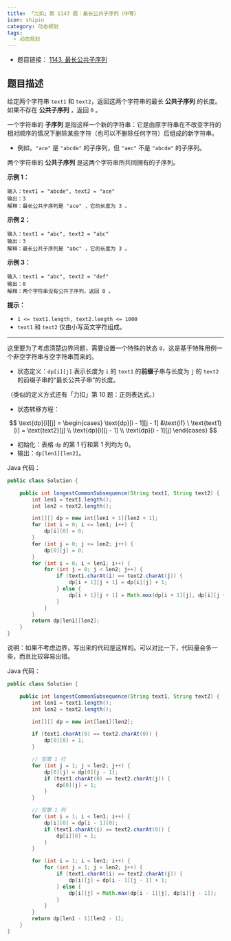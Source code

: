 ```yaml
---
title: 「力扣」第 1143 题：最长公共子序列（中等）
icon: shipin
category: 动态规划
tags:
  - 动态规划
---
```


+ 题目链接： [1143. 最长公共子序列](https://leetcode-cn.com/problems/longest-common-subsequence/)

## 题目描述

给定两个字符串 `text1` 和 `text2`，返回这两个字符串的最长 **公共子序列** 的长度。如果不存在 **公共子序列** ，返回 `0` 。

一个字符串的 **子序列** 是指这样一个新的字符串：它是由原字符串在不改变字符的相对顺序的情况下删除某些字符（也可以不删除任何字符）后组成的新字符串。

- 例如，`"ace"` 是 `"abcde"` 的子序列，但 `"aec"` 不是 `"abcde"` 的子序列。

两个字符串的 **公共子序列** 是这两个字符串所共同拥有的子序列。

**示例 1：**

```
输入：text1 = "abcde", text2 = "ace" 
输出：3  
解释：最长公共子序列是 "ace" ，它的长度为 3 。
```

**示例 2：**

```
输入：text1 = "abc", text2 = "abc"
输出：3
解释：最长公共子序列是 "abc" ，它的长度为 3 。
```

**示例 3：**

```
输入：text1 = "abc", text2 = "def"
输出：0
解释：两个字符串没有公共子序列，返回 0 。
```

**提示：**

- `1 <= text1.length, text2.length <= 1000`
- `text1` 和 `text2` 仅由小写英文字符组成。

---

这里要为了考虑清楚边界问题，需要设置一个特殊的状态 `0`，这是基于特殊用例一个非空字符串与空字符串而来的。

+ 状态定义：`dp[i][j]` 表示长度为 `i` 的 `text1` 的**前缀**子串与长度为 `j` 的 `text2` 的前缀子串的“最长公共子串”的长度。

（类似的定义方式还有「力扣」第 10 题：正则表达式。）

+ 状态转移方程：

$$
\text{dp}[i][j] = 
\begin{cases}
\text{dp}[i - 1][j - 1]  &\text{if} \ \text{text1}[i] = \text{text2}[j] \\
\text{dp}[i][j - 1] \\
\text{dp}[i - 1][j]
\end{cases}
$$

+ 初始化：表格 `dp` 的第 1 行和第 1 列均为 0。
+ 输出：`dp[len1][len2]`。


Java 代码：

```java
public class Solution {

    public int longestCommonSubsequence(String text1, String text2) {
        int len1 = text1.length();
        int len2 = text2.length();

        int[][] dp = new int[len1 + 1][len2 + 1];
        for (int i = 0; i <= len1; i++) {
            dp[i][0] = 0;
        }
        for (int j = 0; j <= len2; j++) {
            dp[0][j] = 0;
        }
        for (int i = 0; i < len1; i++) {
            for (int j = 0; j < len2; j++) {
                if (text1.charAt(i) == text2.charAt(j)) {
                    dp[i + 1][j + 1] = dp[i][j] + 1;
                } else {
                    dp[i + 1][j + 1] = Math.max(dp[i + 1][j], dp[i][j + 1]);
                }
            }
        }
        return dp[len1][len2];
    }
}
```


说明：如果不考虑边界，写出来的代码是这样的。可以对比一下，代码量会多一些，而且比较容易出错。

Java 代码：

```java
public class Solution {

    public int longestCommonSubsequence(String text1, String text2) {
        int len1 = text1.length();
        int len2 = text2.length();

        int[][] dp = new int[len1][len2];

        if (text1.charAt(0) == text2.charAt(0)) {
            dp[0][0] = 1;
        }

        // 写第 1 行
        for (int j = 1; j < len2; j++) {
            dp[0][j] = dp[0][j - 1];
            if (text1.charAt(0) == text2.charAt(j)) {
                dp[0][j] = 1;
            }
        }

        // 写第 1 列
        for (int i = 1; i < len1; i++) {
            dp[i][0] = dp[i - 1][0];
            if (text1.charAt(i) == text2.charAt(0)) {
                dp[i][0] = 1;
            }
        }

        for (int i = 1; i < len1; i++) {
            for (int j = 1; j < len2; j++) {
                if (text1.charAt(i) == text2.charAt(j)) {
                    dp[i][j] = dp[i - 1][j - 1] + 1;
                } else {
                    dp[i][j] = Math.max(dp[i - 1][j], dp[i][j - 1]);
                }
            }
        }
        return dp[len1 - 1][len2 - 1];
    }
}
```

